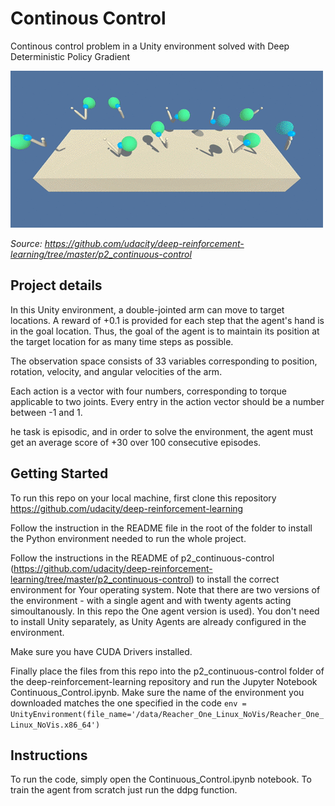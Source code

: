 # Continous Control 

Continous control problem in a Unity environment solved with Deep Deterministic Policy Gradient

![reacher](/reacher.gif)

*Source: https://github.com/udacity/deep-reinforcement-learning/tree/master/p2_continuous-control*

## Project details

In this Unity environment, a double-jointed arm can move to target locations. A reward of +0.1 is provided for each step that the agent's hand is in the goal location. Thus, the goal of the agent is to maintain its position at the target location for as many time steps as possible.

The observation space consists of 33 variables corresponding to position, rotation, velocity, and angular velocities of the arm. 

Each action is a vector with four numbers, corresponding to torque applicable to two joints. Every entry in the action vector should be a number between -1 and 1.

he task is episodic, and in order to solve the environment, the agent must get an average score of +30 over 100 consecutive episodes.

## Getting Started

To run this repo on your local machine, first clone this repository https://github.com/udacity/deep-reinforcement-learning

Follow the instruction in the README file in the root of the folder to install the Python environment needed to run the whole project. 

Follow the instructions in the README of p2_continuous-control (https://github.com/udacity/deep-reinforcement-learning/tree/master/p2_continuous-control) to install the correct environment for Your operating system. 
Note that there are two versions of the environment - with a single agent and with twenty agents acting simoultanously. In this repo the One agent version is used).
You don't need to install Unity separately, as Unity Agents are already configured in the environment. 

Make sure you have CUDA Drivers installed.

Finally place the files from this repo into the p2_continuous-control folder of the deep-reinforcement-learning repository and run the Jupyter Notebook Continuous_Control.ipynb. Make sure the name of the environment you downloaded matches the one specified in the code 
`env = UnityEnvironment(file_name='/data/Reacher_One_Linux_NoVis/Reacher_One_Linux_NoVis.x86_64')`

## Instructions

To run the code, simply open the Continuous_Control.ipynb notebook. To train the agent from scratch just run the ddpg function.
